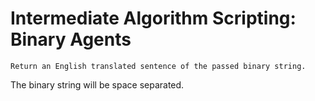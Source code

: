 # Intermediate Algorithm Scripting: Binary Agents

    Return an English translated sentence of the passed binary string.

The binary string will be space separated.